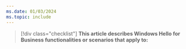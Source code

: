 ```yaml
---
ms.date: 01/03/2024
ms.topic: include
---
```


<!--**This article describes Windows Hello for Business functionalities or scenarios that apply to:**-->

> [!div class="checklist"]
> **This article describes Windows Hello for Business functionalities or scenarios that apply to:**
>